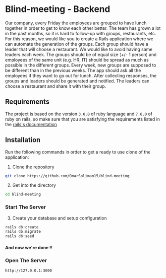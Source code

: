 Blind-meeting - Backend
===
Our company, every Friday the employees are grouped to have lunch together in order to get to know each other better. The team
has grown a lot in the past months, so it is hard to follow-up with groups, restaurants, etc.
For this reason, we would like you to create a Rails application where we can automate the generation of the groups.
Each group should have a leader that will choose a restaurant. We would like to avoid having same leaders each week.
The groups should be of equal size (+/- 1 person) and employees of the same unit (e.g. HR, IT) should be spread as much as possible in the
different groups.
Every week, new groups are supposed to be different than in the previous weeks.
The app should ask all the employees if they want to go out for lunch. After collecting responses, the groups and leaders should be
generated and notified.
The leaders can choose a restaurant and share it with their group.

## Requirements
The project is based on the version `3.0.0` of ruby language and `7.0.0` of ruby on rails,
so make sure that you are satisfying the requirements
listed in the [rails's documentation](https://guides.rubyonrails.org/v5.0/getting_started.html#installing-rails)

## Installation
Run the following commands in order to get a ready to use clone of the application:

1. Clone the repository
```bash
git clone https://github.com/OmarSoliman15/blind-meeting
```
2. Get into the directory
```bash
cd blind-meeting
```
### Start The Server
3. Create your database and setup configuration
```bash
rails db:create
rails db:migrate
rails db:seed
```
#### And now we're done !!

### Open The Server
```bash
http://127.0.0.1:3000
```